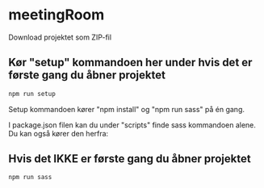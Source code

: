 # meetingRoom

Download projektet som ZIP-fil


## Kør "setup" kommandoen her under hvis det er første gang du åbner projektet
```sh
npm run setup
```

Setup kommandoen kører "npm install" og "npm run sass" på én gang.

I package.json filen kan du under "scripts" finde sass kommandoen alene.
Du kan også kører den herfra:

## Hvis det IKKE er første gang du åbner projektet
```sh
npm run sass
```
